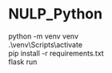 # NULP_Python

python -m venv venv <br>
.\venv\Scripts\activate <br>
pip install -r requirements.txt <br>
flask run <br>
